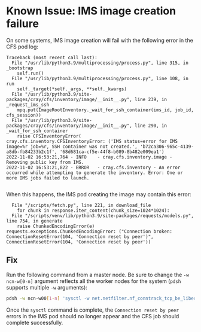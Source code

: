 # Known Issue: IMS image creation failure

On some systems, IMS image creation will fail with the following error in the CFS pod log:

```text
Traceback (most recent call last):
  File "/usr/lib/python3.9/multiprocessing/process.py", line 315, in _bootstrap
    self.run()
  File "/usr/lib/python3.9/multiprocessing/process.py", line 108, in run
    self._target(*self._args, **self._kwargs)
  File "/usr/lib/python3.9/site-packages/cray/cfs/inventory/image/__init__.py", line 239, in _request_ims_ssh
    mpq.put(ImageRootInventory._wait_for_ssh_container(ims_id, job_id, cfs_session))
  File "/usr/lib/python3.9/site-packages/cray/cfs/inventory/image/__init__.py", line 290, in _wait_for_ssh_container
    raise CFSInventoryError(
cray.cfs.inventory.CFSInventoryError: ('IMS status=error for IMS image=%r job=%r, SSH container was not created.', 'b72ca306-965c-4139-a8db-fb84233b2c1f', '68d681ca-cf5e-44f8-b089-8b482e009ea1')
2022-11-02 16:53:21,764 - INFO    - cray.cfs.inventory.image - Removing public key from IMS.
2022-11-02 16:53:21,822 - ERROR   - cray.cfs.inventory - An error occurred while attempting to generate the inventory. Error: One or more IMS jobs failed to launch.
 
```

When this happens, the IMS pod creating the image may contain this error:

```text
  File "/scripts/fetch.py", line 221, in download_file
    for chunk in response.iter_content(chunk_size=1024*1024):
  File "/scripts/venv/lib/python3.9/site-packages/requests/models.py", line 754, in generate
    raise ChunkedEncodingError(e)
requests.exceptions.ChunkedEncodingError: ("Connection broken: ConnectionResetError(104, 'Connection reset by peer')", ConnectionResetError(104, 'Connection reset by peer'))
```

## Fix

Run the following command from a master node. Be sure to change the `-w ncn-w[0-n]` argument reflects all the worker nodes for the system (`pdsh` supports multiple `-w` arguments):

```bash
pdsh -w ncn-w00[1-n] 'sysctl -w net.netfilter.nf_conntrack_tcp_be_liberal=1'
```

Once the `sysctl` command is complete, the `Connection reset by peer` errors in the IMS pod should no longer appear and the CFS job should complete successfully.
